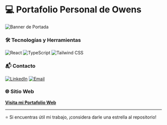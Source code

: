 
# 💻 Portafolio Personal de Owens

![Banner de Portada](link-a-tu-banner-si-tienes-uno.png)

### 🛠️ Tecnologías y Herramientas
![React](https://img.shields.io/badge/React-61DAFB?style=for-the-badge&logo=react&logoColor=black)
![TypeScript](https://img.shields.io/badge/TypeScript-3178C6?style=for-the-badge&logo=typescript&logoColor=white)
![Tailwind CSS](https://img.shields.io/badge/Tailwind%20CSS-38B2AC?style=for-the-badge&logo=tailwind-css&logoColor=white)

### 📬 Contacto
[![LinkedIn](https://img.shields.io/badge/LinkedIn-0077B5?style=for-the-badge&logo=linkedin&logoColor=white)](https://www.linkedin.com/in/owens-l%C3%B3pez/)
[![Email](https://img.shields.io/badge/Email-D14836?style=for-the-badge&logo=gmail&logoColor=white)](mailto:owenslpz12@gmail.com)

### 🌐 Sitio Web
**[Visita mi Portafolio Web](link-a-tu-sitio-web)**

---

⭐ Si encuentras útil mi trabajo, ¡considera darle una estrella al repositorio!

